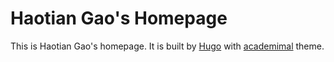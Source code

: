 # Haotian Gao's Homepage

This is Haotian Gao's homepage. It is built by [Hugo](https://gohugo.io/) with [academimal](https://github.com/yangl1996/academimal) theme.
